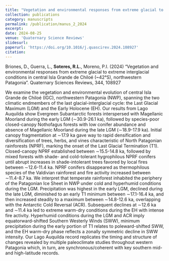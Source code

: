 ```yaml
---
title: "Vegetation and environmental responses from extreme glacial to extreme interglacial conditions in central Isla Grande de Chiloé (~42°S), northwestern Patagonia"
collection: publications
category: manuscripts
permalink: /publication/manus_2_2024
excerpt:
date: 2024-08-25
venue: 'Quaternary Science Reviews'
slidesurl: 
paperurl: 'https://doi.org/10.1016/j.quascirev.2024.108927'
citation: 
---
```


Briones, D., Guerra, L., **Soteres, R.L.**, Moreno, P.I. (2024) “Vegetation and environmental responses from extreme glacial to extreme interglacial conditions in central Isla Grande de Chiloé (~42°S), northwestern Patagonia”. Quaternary Sciences Reviews, 344, 108927

We examine the vegetation and environmental evolution of central Isla Grande de Chiloé (IGC), northwestern Patagonia (NWP), spanning the two climatic endmembers of the last glacial-interglacial cycle: the Last Glacial Maximum (LGM) and the Early Holocene (EH). Our results from Lago Auquilda show Evergreen Subantarctic forests interspersed with Magellanic Moorland during the early LGM (∼30.9-26.1 ka), followed by species-poor closed-canopy Nothofagus forests with low conifer abundance and absence of Magellanic Moorland during the late LGM (∼18.9-17.9 ka). Initial canopy fragmentation at ∼17.9 ka gave way to rapid densification and diversification of trees, herbs, and vines characteristic of North Patagonian rainforests (NPRF), marking the onset of the Last Glacial Termination (T1). Closed-canopy NPRF established between ∼15.5-14.8 ka, followed by mixed forests with shade- and cold-tolerant hygrophilous NPRF conifers until abrupt increases in shade-intolerant trees favored by local fires between ∼12.6-11.4 ka. NPRF conifers disappeared as thermophilous species of the Valdivian rainforest and fire activity increased between ∼11.4-8.7 ka. We interpret that temperate rainforest inhabited the periphery of the Patagonian Ice Sheet in NWP under cold and hyperhumid conditions during the LGM. Precipitation was highest in the early LGM, declined during the late LGM, diminished to an early T1 minimum between ∼17.1-16.4 ka, and then increased steadily to a maximum between ∼14.8-12.6 ka, overlapping with the Antarctic Cold Reversal (ACR). Subsequent declines at ∼12.6 ka and ∼11.4 ka led to extreme warm-dry conditions during the EH with intense fire activity. Hyperhumid conditions during the LGM and ACR imply equatorward-shifted Southern Westerly Winds (SWW), minimum precipitation during the early portion of T1 relates to poleward-shifted SWW, and the EH warm-dry phase reflects a zonally symmetric decline in SWW intensity. Our Lago Auquilda record replicates the timing and structure of changes revealed by multiple paleoclimate studies throughout western Patagonia which, in turn, are synchronous/coherent with key southern mid- and high-latitude records.
